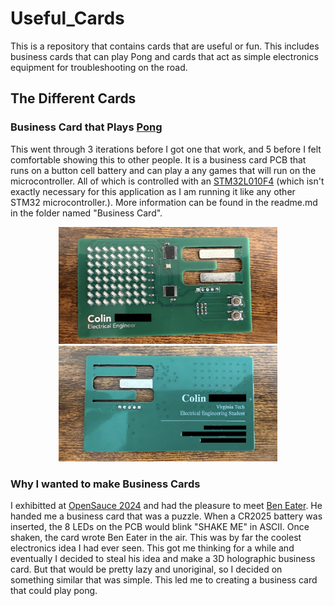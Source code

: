 # Useful_Cards
This is a repository that contains cards that are useful or fun. This includes business cards that can play Pong and cards that act as simple electronics equipment for troubleshooting on the road.

## The Different Cards

### Business Card that Plays [Pong](https://en.wikipedia.org/wiki/Pong)
This went through 3 iterations before I got one that work, and 5 before I felt comfortable showing this to other people. It is a business card PCB that runs on a button cell battery and can play a any games that will run on the microcontroller. All of which is controlled with an [STM32L010F4](https://www.digikey.com/en/products/detail/stmicroelectronics/STM32L010F4P6/10063389) (which isn't exactly necessary for this application as I am running it like any other STM32 microcontroller.). More information can be found in the readme.md in the folder named "Business Card".


<p align="center">
  <img src="/images/business_card_frnt.jpeg" width="350" alt="A picture of a green business card sized PCB that has an 8x8 display along with 2 buttons and 2 integrated circuits.">
  <img src="/images/business_card_back.jpeg" width="350" alt="The back of the business card has text that is blurred, but it is clear it is a person's business card.">
</p>



### Why I wanted to make Business Cards

I exhibitted at [OpenSauce 2024](https://opensauce.com/) and had the pleasure to meet [Ben Eater](https://www.youtube.com/@BenEater). He handed me a business card that was a puzzle. When a CR2025 battery was inserted, the 8 LEDs on the PCB would blink "SHAKE ME" in ASCII. Once shaken, the card wrote Ben Eater in the air. This was by far the coolest electronics idea I had ever seen. This got me thinking for a while and eventually I decided to steal his idea and make a 3D holographic business card. But that would be pretty lazy and unoriginal, so I decided on something similar that was simple. This led me to creating a business card that could play pong. 
